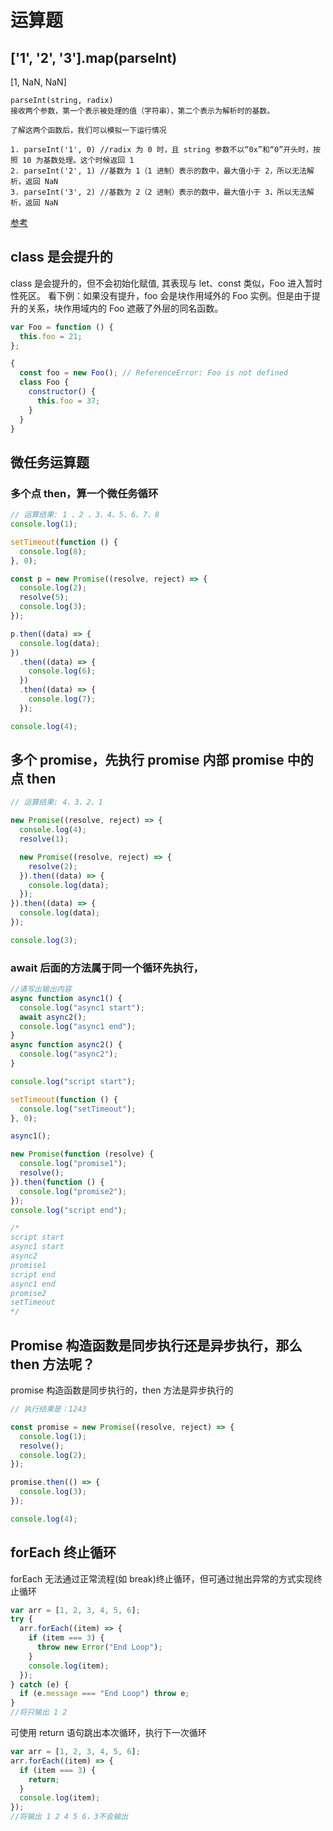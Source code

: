 # 运算题

## ['1', '2', '3'].map(parseInt)

[1, NaN, NaN]

```
parseInt(string, radix)
接收两个参数，第一个表示被处理的值（字符串），第二个表示为解析时的基数。

了解这两个函数后，我们可以模拟一下运行情况

1. parseInt('1', 0) //radix 为 0 时，且 string 参数不以“0x”和“0”开头时，按照 10 为基数处理。这个时候返回 1
2. parseInt('2', 1) //基数为 1（1 进制）表示的数中，最大值小于 2，所以无法解析，返回 NaN
3. parseInt('3', 2) //基数为 2（2 进制）表示的数中，最大值小于 3，所以无法解析，返回 NaN

```

[参考](https://github.com/Advanced-Frontend/Daily-Interview-Question/issues/4)

## class 是会提升的

class 是会提升的，但不会初始化赋值, 其表现与 let、const 类似，Foo 进入暂时性死区。
看下例：如果没有提升，foo 会是块作用域外的 Foo 实例。但是由于提升的关系，块作用域内的 Foo 遮蔽了外层的同名函数。

```js
var Foo = function () {
  this.foo = 21;
};

{
  const foo = new Foo(); // ReferenceError: Foo is not defined
  class Foo {
    constructor() {
      this.foo = 37;
    }
  }
}
```

## 微任务运算题

### 多个点 then，算一个微任务循环

```js
// 运算结果: 1 、2 、3、4、5、6、7、8
console.log(1);

setTimeout(function () {
  console.log(8);
}, 0);

const p = new Promise((resolve, reject) => {
  console.log(2);
  resolve(5);
  console.log(3);
});

p.then((data) => {
  console.log(data);
})
  .then((data) => {
    console.log(6);
  })
  .then((data) => {
    console.log(7);
  });

console.log(4);
```

## 多个 promise，先执行 promise 内部 promise 中的点 then

```js
// 运算结果: 4、3、2、1

new Promise((resolve, reject) => {
  console.log(4);
  resolve(1);

  new Promise((resolve, reject) => {
    resolve(2);
  }).then((data) => {
    console.log(data);
  });
}).then((data) => {
  console.log(data);
});

console.log(3);
```

### await 后面的方法属于同一个循环先执行，

```js
//请写出输出内容
async function async1() {
  console.log("async1 start");
  await async2();
  console.log("async1 end");
}
async function async2() {
  console.log("async2");
}

console.log("script start");

setTimeout(function () {
  console.log("setTimeout");
}, 0);

async1();

new Promise(function (resolve) {
  console.log("promise1");
  resolve();
}).then(function () {
  console.log("promise2");
});
console.log("script end");

/*
script start
async1 start
async2
promise1
script end
async1 end
promise2
setTimeout
*/
```

## Promise 构造函数是同步执行还是异步执行，那么 then 方法呢？

promise 构造函数是同步执行的，then 方法是异步执行的

```js
// 执行结果是：1243

const promise = new Promise((resolve, reject) => {
  console.log(1);
  resolve();
  console.log(2);
});

promise.then(() => {
  console.log(3);
});

console.log(4);
```

## forEach 终止循环

forEach 无法通过正常流程(如 break)终止循环，但可通过抛出异常的方式实现终止循环

```js
var arr = [1, 2, 3, 4, 5, 6];
try {
  arr.forEach((item) => {
    if (item === 3) {
      throw new Error("End Loop");
    }
    console.log(item);
  });
} catch (e) {
  if (e.message === "End Loop") throw e;
}
//将只输出 1 2
```

可使用 return 语句跳出本次循环，执行下一次循环

```js
var arr = [1, 2, 3, 4, 5, 6];
arr.forEach((item) => {
  if (item === 3) {
    return;
  }
  console.log(item);
});
//将输出 1 2 4 5 6，3不会输出
```
